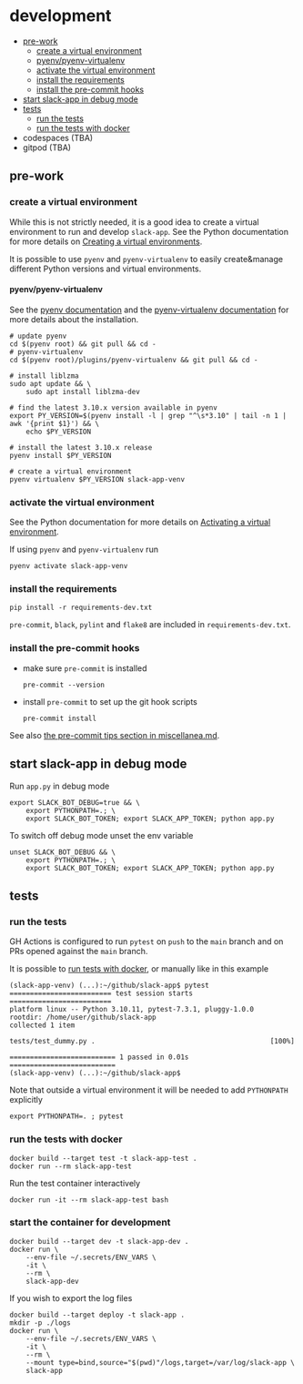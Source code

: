 # development

- [pre-work](#pre-work)
  - [create a virtual environment](#create-a-virtual-environment)
  - [pyenv/pyenv-virtualenv](#pyenvpyenv-virtualenv)
  - [activate the virtual environment](#activate-the-virtual-environment)
  - [install the requirements](#install-the-requirements)
  - [install the pre-commit hooks](#install-the-pre-commit-hooks)
- [start slack-app in debug mode](#start-slack-app-in-debug-mode)
- [tests](#tests)
  - [run the tests](#run-the-tests)
  - [run the tests with docker](#run-the-tests-with-docker)
- codespaces (TBA)
- gitpod (TBA)

## pre-work

### create a virtual environment

While this is not strictly needed, it is a good idea to create a virtual environment to run and develop `slack-app`. See the Python documentation for more details on [Creating a virtual environments](https://packaging.python.org/en/latest/guides/installing-using-pip-and-virtual-environments/#creating-a-virtual-environment).

It is possible to use `pyenv` and `pyenv-virtualenv` to easily create&manage different Python versions and virtual environments.

#### pyenv/pyenv-virtualenv

See the [pyenv documentation](https://github.com/pyenv/pyenv#installation) and the [pyenv-virtualenv documentation](https://github.com/pyenv/pyenv-virtualenv#installation) for more details about the installation.

```shell
# update pyenv
cd $(pyenv root) && git pull && cd -
# pyenv-virtualenv
cd $(pyenv root)/plugins/pyenv-virtualenv && git pull && cd -

# install liblzma
sudo apt update && \
    sudo apt install liblzma-dev

# find the latest 3.10.x version available in pyenv
export PY_VERSION=$(pyenv install -l | grep "^\s*3.10" | tail -n 1 | awk '{print $1}') && \
    echo $PY_VERSION

# install the latest 3.10.x release
pyenv install $PY_VERSION

# create a virtual environment
pyenv virtualenv $PY_VERSION slack-app-venv
```

### activate the virtual environment

See the Python documentation for more details on [Activating a virtual environment](https://packaging.python.org/en/latest/guides/installing-using-pip-and-virtual-environments/#activating-a-virtual-environment).

If using `pyenv` and `pyenv-virtualenv` run

```shell
pyenv activate slack-app-venv
```

### install the requirements

```shell
pip install -r requirements-dev.txt
```

`pre-commit`, `black`, `pylint` and `flake8` are included in `requirements-dev.txt`.

### install the pre-commit hooks

- make sure `pre-commit` is installed
    ```shell
    pre-commit --version
    ```
- install `pre-commit` to set up the git hook scripts
    ```shell
    pre-commit install
    ```

See also [the pre-commit tips section in miscellanea.md](miscellanea.md#pre-commit-tips).

## start slack-app in debug mode

Run `app.py` in debug mode
```shell
export SLACK_BOT_DEBUG=true && \
    export PYTHONPATH=.; \
    export SLACK_BOT_TOKEN; export SLACK_APP_TOKEN; python app.py
```

To switch off debug mode unset the env variable
```shell
unset SLACK_BOT_DEBUG && \
    export PYTHONPATH=.; \
    export SLACK_BOT_TOKEN; export SLACK_APP_TOKEN; python app.py
```

## tests

### run the tests

GH Actions is configured to run `pytest` on `push` to the `main` branch and on PRs opened against the `main` branch.

It is possible to [run tests with docker](#run-the-tests-with-docker), or manually like in this example
```
(slack-app-venv) (...):~/github/slack-app$ pytest
========================= test session starts =========================
platform linux -- Python 3.10.11, pytest-7.3.1, pluggy-1.0.0
rootdir: /home/user/github/slack-app
collected 1 item

tests/test_dummy.py .                                           [100%]

========================== 1 passed in 0.01s ==========================
(slack-app-venv) (...):~/github/slack-app$
```

Note that outside a virtual environment it will be needed to add `PYTHONPATH` explicitly
```shell
export PYTHONPATH=. ; pytest
```

### run the tests with docker

```shell
docker build --target test -t slack-app-test .
docker run --rm slack-app-test
```

Run the test container interactively

```shell
docker run -it --rm slack-app-test bash
```

### start the container for development

```shell
docker build --target dev -t slack-app-dev .
docker run \
    --env-file ~/.secrets/ENV_VARS \
    -it \
    --rm \
    slack-app-dev
```

If you wish to export the log files

```shell
docker build --target deploy -t slack-app .
mkdir -p ./logs
docker run \
    --env-file ~/.secrets/ENV_VARS \
    -it \
    --rm \
    --mount type=bind,source="$(pwd)"/logs,target=/var/log/slack-app \
    slack-app
```
